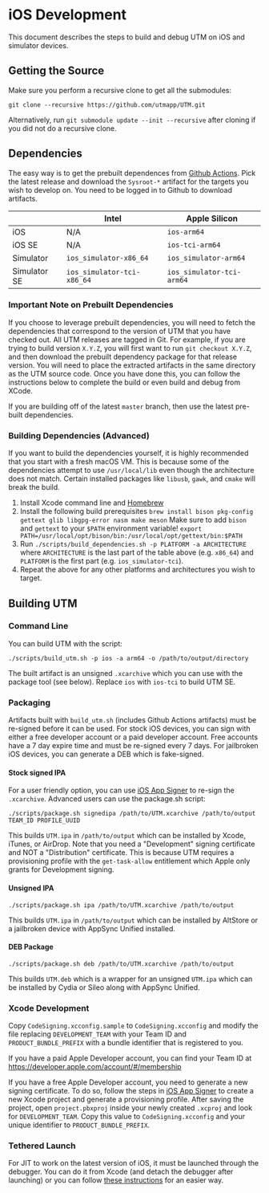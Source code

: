# iOS Development

This document describes the steps to build and debug UTM on iOS and simulator devices.

## Getting the Source

Make sure you perform a recursive clone to get all the submodules:
```
git clone --recursive https://github.com/utmapp/UTM.git
```

Alternatively, run `git submodule update --init --recursive` after cloning if you did not do a recursive clone.

## Dependencies

The easy way is to get the prebuilt dependences from [Github Actions][1]. Pick the latest release and download the `Sysroot-*` artifact for the targets you wish to develop on. You need to be logged in to Github to download artifacts.

|              | Intel                      | Apple Silicon             |
|--------------|----------------------------|---------------------------|
| iOS          | N/A                        | `ios-arm64`               |
| iOS SE       | N/A                        | `ios-tci-arm64`           |
| Simulator    | `ios_simulator-x86_64`     | `ios_simulator-arm64`     |
| Simulator SE | `ios_simulator-tci-x86_64` | `ios_simulator-tci-arm64` |

### Important Note on Prebuilt Dependencies
If you choose to leverage prebuilt dependencies, you will need to fetch the dependencies that correspond to the version of UTM that you have checked out. All UTM releases are tagged in Git. For example, if you are trying to build version `X.Y.Z`, you will first want to run `git checkout X.Y.Z`, and then download the prebuilt dependency package for that release version. You will need to place the extracted artifacts in the same directory as the UTM source code. Once you have done this, you can follow the instructions below to complete the build or even build and debug from XCode.

If you are building off of the latest `master` branch, then use the latest pre-built dependencies.

### Building Dependencies (Advanced)

If you want to build the dependencies yourself, it is highly recommended that you start with a fresh macOS VM. This is because some of the dependencies attempt to use `/usr/local/lib` even though the architecture does not match. Certain installed packages like `libusb`, `gawk`, and `cmake` will break the build.

1. Install Xcode command line and [Homebrew][1]
2. Install the following build prerequisites
    `brew install bison pkg-config gettext glib libgpg-error nasm make meson`
   Make sure to add `bison` and `gettext` to your `$PATH` environment variable!
	`export PATH=/usr/local/opt/bison/bin:/usr/local/opt/gettext/bin:$PATH`
3. Run `./scripts/build_dependencies.sh -p PLATFORM -a ARCHITECTURE` where `ARCHITECTURE` is the last part of the table above (e.g. `x86_64`) and `PLATFORM` is the first part (e.g. `ios_simulator-tci`).
4. Repeat the above for any other platforms and architectures you wish to target.

## Building UTM

### Command Line

You can build UTM with the script:

```
./scripts/build_utm.sh -p ios -a arm64 -o /path/to/output/directory
```

The built artifact is an unsigned `.xcarchive` which you can use with the package tool (see below). Replace `ios` with `ios-tci` to build UTM SE.

### Packaging

Artifacts built with `build_utm.sh` (includes Github Actions artifacts) must be re-signed before it can be used. For stock iOS devices, you can sign with either a free developer account or a paid developer account. Free accounts have a 7 day expire time and must be re-signed every 7 days. For jailbroken iOS devices, you can generate a DEB which is fake-signed.

#### Stock signed IPA

For a user friendly option, you can use [iOS App Signer][3] to re-sign the `.xcarchive`. Advanced users can use the package.sh script:

```
./scripts/package.sh signedipa /path/to/UTM.xcarchive /path/to/output TEAM_ID PROFILE_UUID
```

This builds `UTM.ipa` in `/path/to/output` which can be installed by Xcode, iTunes, or AirDrop. Note that you need a "Development" signing certificate and NOT a "Distribution" certificate. This is because UTM requires a provisioning profile with the `get-task-allow` entitlement which Apple only grants for Development signing.

#### Unsigned IPA

```
./scripts/package.sh ipa /path/to/UTM.xcarchive /path/to/output
```

This builds `UTM.ipa` in `/path/to/output` which can be installed by AltStore or a jailbroken device with AppSync Unified installed.

#### DEB Package

```
./scripts/package.sh deb /path/to/UTM.xcarchive /path/to/output
```

This builds `UTM.deb` which is a wrapper for an unsigned `UTM.ipa` which can be installed by Cydia or Sileo along with AppSync Unified.

### Xcode Development

Copy `CodeSigning.xcconfig.sample` to `CodeSigning.xcconfig` and modify the file replacing `DEVELOPMENT_TEAM` with your Team ID and `PRODUCT_BUNDLE_PREFIX` with a bundle identifier that is registered to you.

If you have a paid Apple Developer account, you can find your Team ID at https://developer.apple.com/account/#/membership

If you have a free Apple Developer account, you need to generate a new signing certificate. To do so, follow the steps in [iOS App Signer][3] to create a new Xcode project and generate a provisioning profile. After saving the project, open `project.pbxproj` inside your newly created `.xcproj` and look for `DEVELOPMENT_TEAM`. Copy this value to `CodeSigning.xcconfig` and your unique identifier to `PRODUCT_BUNDLE_PREFIX`.

### Tethered Launch

For JIT to work on the latest version of iOS, it must be launched through the debugger. You can do it from Xcode (and detach the debugger after launching) or you can follow [these instructions](TetheredLaunch.md) for an easier way.

[1]: https://github.com/utmapp/UTM/actions?query=event%3Arelease+workflow%3ABuild
[2]: https://brew.sh
[3]: https://dantheman827.github.io/ios-app-signer/
